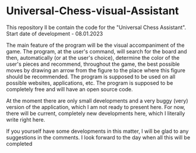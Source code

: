 # Universal-Chess-visual-Assistant
This repository ll be contain the code for the "Universal Chess Assistant". Start date of development - 08.01.2023


The main feature of the program will be the visual accompaniment of the game. The program, at the user's command, will search for the board and then, automatically (or at the user's choice), determine the color of the user's pieces and recommend, throughout the game, the best possible moves by drawing an arrow from the figure to the place where this figure should be recommended. The program is supposed to be used on all possible websites, applications, etc. The program is supposed to be completely free and will have an open source code.

At the moment there are only small developments and a very buggy (very) version of the application, which I am not ready to present here. For now, there will be current, completely new developments here, which I literally write right here.

If you yourself have some developments in this matter, I will be glad to any suggestions in the comments. I look forward to the day when all this will be completed
